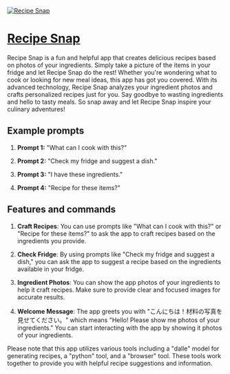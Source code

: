[![Recipe Snap](https://files.oaiusercontent.com/file-FIidMA8mTRyF5qi8Qjs7XnSb?se=2123-10-17T03%3A51%3A13Z&sp=r&sv=2021-08-06&sr=b&rscc=max-age%3D31536000%2C%20immutable&rscd=attachment%3B%20filename%3D99bf6ed5-60a0-4905-849a-7c43b6e9882c.png&sig=JezvDdjar9K/goqorlJrEwUHP1iDMAGQ1RHgW8eHHHc%3D)](https://chat.openai.com/g/g-uPFa8qH8y-recipe-snap)

# [Recipe Snap](https://chat.openai.com/g/g-uPFa8qH8y-recipe-snap)

Recipe Snap is a fun and helpful app that creates delicious recipes based on photos of your ingredients. Simply take a picture of the items in your fridge and let Recipe Snap do the rest! Whether you're wondering what to cook or looking for new meal ideas, this app has got you covered. With its advanced technology, Recipe Snap analyzes your ingredient photos and crafts personalized recipes just for you. Say goodbye to wasting ingredients and hello to tasty meals. So snap away and let Recipe Snap inspire your culinary adventures!

## Example prompts

1. **Prompt 1:** "What can I cook with this?"

2. **Prompt 2:** "Check my fridge and suggest a dish."

3. **Prompt 3:** "I have these ingredients."

4. **Prompt 4:** "Recipe for these items?"

## Features and commands

1. **Craft Recipes**: You can use prompts like "What can I cook with this?" or "Recipe for these items?" to ask the app to craft recipes based on the ingredients you provide.

2. **Check Fridge**: By using prompts like "Check my fridge and suggest a dish," you can ask the app to suggest a recipe based on the ingredients available in your fridge.

3. **Ingredient Photos**: You can show the app photos of your ingredients to help it craft recipes. Make sure to provide clear and focused images for accurate results.

4. **Welcome Message**: The app greets you with "こんにちは！材料の写真を見せてください。" which means "Hello! Please show me photos of your ingredients." You can start interacting with the app by showing it photos of your ingredients.

Please note that this app utilizes various tools including a "dalle" model for generating recipes, a "python" tool, and a "browser" tool. These tools work together to provide you with helpful recipe suggestions and information.